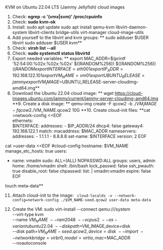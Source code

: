 KVM on Ubuntu 22.04 LTS (Jammy Jellyfish) cloud images
1. Check: **egrep -c '(vmx|svm)' /proc/cpuinfo**
2. Check: **sudo kvm-ok**
3. Install:
  sudo apt update
  sudo apt install qemu-kvm libvirt-daemon-system libvirt-clients bridge-utils virt-manager cloud-image-utils 
4. Add yourself to the libvirt and kvm groups:
**  sudo adduser $USER libvirt
  sudo adduser $USER kvm**
5. Check: **virsh list --all**
6. Check: **sudo systemctl status libvirtd**
7. Export needed variables:
**  export MAC_ADDR=$(printf '52:54:00:%02x:%02x:%02x' $((RANDOM%256)) $((RANDOM%256)) $((RANDOM%256)))
  export INTERFACE=eth001
  export IP_ADDR=192.168.122.101
  export VM_NAME=vm01
  export UBUNTU_RELEASE=jammy  
  export VM_IMAGE=$UBUNTU_RELEASE-server-cloudimg-amd64.img\**
8. Download the Ubuntu 22.04 cloud image:
**  wget https://cloud-images.ubuntu.com/jammy/current/jammy-server-cloudimg-amd64.img
**9. Create a disk image:
**  qemu-img create -F qcow2 -b ./$VM_IMAGE -f qcow2 ./$VM_NAME.qcow2 10G
**10. Create cloud-init files:
**cat >network-config <<EOF                                                             
ethernets:    
    $INTERFACE:
        addresses:
        - $IP_ADDR/24
        dhcp4: false
        gateway4: 192.168.122.1
        match:
            macaddress: $MAC_ADDR
        nameservers:
            addresses:
            - 1.1.1.1
            - 8.8.8.8
        set-name: $INTERFACE
version: 2
EOF

cat >user-data <<EOF
#cloud-config
hostname: $VM_NAME
manage_etc_hosts: true
users:
  - name: vmadm
    sudo: ALL=(ALL) NOPASSWD:ALL
    groups: users, admin
    home: /home/vmadm
    shell: /bin/bash
    lock_passwd: false
ssh_pwauth: true
disable_root: false
chpasswd:
  list: |
    vmadm:vmadm
  expire: false
EOF

touch meta-data**

11. Attach cloud-init to the image:
  ``` cloud-localds -v --network-config=network-config ./$VM_NAME-seed.qcow2 user-data meta-data``` 

13. Create the VM:
 sudo virt-install --connect qemu:///system \
  --virt-type kvm \
  --name $VM_NAME \
  --ram 2048 \
  --vcpus 2 \
  --os-variant ubuntu22.04 \
  --disk path=$VM_IMAGE,device=disk \
  --disk path=$VM_NAME-seed.qcow2,device=disk \
  --import \
  --network bridge=virbr0,model=virtio,mac=$MAC_ADDR \
  --noautoconsole
